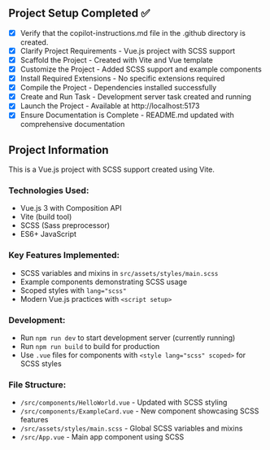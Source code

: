 <!-- Use this file to provide workspace-specific custom instructions to Copilot. For more details, visit https://code.visualstudio.com/docs/copilot/copilot-customization#_use-a-githubcopilotinstructionsmd-file -->

## Project Setup Completed ✅

- [x] Verify that the copilot-instructions.md file in the .github directory is created.
- [x] Clarify Project Requirements - Vue.js project with SCSS support
- [x] Scaffold the Project - Created with Vite and Vue template
- [x] Customize the Project - Added SCSS support and example components
- [x] Install Required Extensions - No specific extensions required
- [x] Compile the Project - Dependencies installed successfully
- [x] Create and Run Task - Development server task created and running
- [x] Launch the Project - Available at http://localhost:5173
- [x] Ensure Documentation is Complete - README.md updated with comprehensive documentation

## Project Information

This is a Vue.js project with SCSS support created using Vite.

### Technologies Used:
- Vue.js 3 with Composition API
- Vite (build tool)
- SCSS (Sass preprocessor)
- ES6+ JavaScript

### Key Features Implemented:
- SCSS variables and mixins in `src/assets/styles/main.scss`
- Example components demonstrating SCSS usage
- Scoped styles with `lang="scss"`
- Modern Vue.js practices with `<script setup>`

### Development:
- Run `npm run dev` to start development server (currently running)
- Run `npm run build` to build for production
- Use `.vue` files for components with `<style lang="scss" scoped>` for SCSS styles

### File Structure:
- `/src/components/HelloWorld.vue` - Updated with SCSS styling
- `/src/components/ExampleCard.vue` - New component showcasing SCSS features
- `/src/assets/styles/main.scss` - Global SCSS variables and mixins
- `/src/App.vue` - Main app component using SCSS
